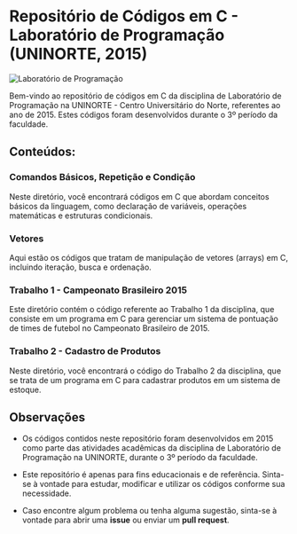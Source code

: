 # Repositório de Códigos em C - Laboratório de Programação (UNINORTE, 2015)

![Laboratório de Programação](https://img1.gratispng.com/20180405/efq/kisspng-the-c-programming-language-computer-programming-co-programmer-5ac6bd82da8a81.2143761315229740828952.jpg)

Bem-vindo ao repositório de códigos em C da disciplina de Laboratório de Programação na UNINORTE - Centro Universitário do Norte, referentes ao ano de 2015. Estes códigos foram desenvolvidos durante o 3º período da faculdade.

## Conteúdos:

### Comandos Básicos, Repetição e Condição
Neste diretório, você encontrará códigos em C que abordam conceitos básicos da linguagem, como declaração de variáveis, operações matemáticas e estruturas condicionais.

### Vetores
Aqui estão os códigos que tratam de manipulação de vetores (arrays) em C, incluindo iteração, busca e ordenação.

### Trabalho 1 - Campeonato Brasileiro 2015
Este diretório contém o código referente ao Trabalho 1 da disciplina, que consiste em um programa em C para gerenciar um sistema de pontuação de times de futebol no Campeonato Brasileiro de 2015.

### Trabalho 2 - Cadastro de Produtos
Neste diretório, você encontrará o código do Trabalho 2 da disciplina, que se trata de um programa em C para cadastrar produtos em um sistema de estoque.

## Observações

- Os códigos contidos neste repositório foram desenvolvidos em 2015 como parte das atividades acadêmicas da disciplina de Laboratório de Programação na UNINORTE, durante o 3º período da faculdade.

- Este repositório é apenas para fins educacionais e de referência. Sinta-se à vontade para estudar, modificar e utilizar os códigos conforme sua necessidade.

- Caso encontre algum problema ou tenha alguma sugestão, sinta-se à vontade para abrir uma **issue** ou enviar um **pull request**.
